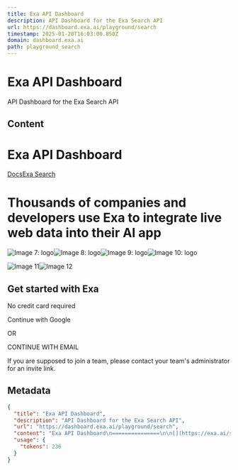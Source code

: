 ```yaml
---
title: Exa API Dashboard
description: API Dashboard for the Exa Search API
url: https://dashboard.exa.ai/playground/search
timestamp: 2025-01-20T16:03:00.850Z
domain: dashboard.exa.ai
path: playground_search
---
```


# Exa API Dashboard


API Dashboard for the Exa Search API


## Content

Exa API Dashboard
===============

[](https://exa.ai/search/back)

[Docs](https://docs.exa.ai/)[Exa Search](https://exa.ai/search)

Thousands of companies and developers use Exa to integrate **live web data** into their **AI app**
==================================================================================================

![Image 7: logo](https://exa.imgix.net/openai2x.png)![Image 8: logo](https://exa.imgix.net/langchain2x.png)![Image 9: logo](https://exa.imgix.net/llamaindex2x.png)![Image 10: logo](https://exa.imgix.net/databricks2x.png)

![Image 11](https://exa.imgix.net/dashboard/dashboard-mockup-4x-1.png)![Image 12](https://exa.imgix.net/dashboard/search-comparison-4x.png)

Get started with Exa
--------------------

No credit card required

Continue with Google

OR

CONTINUE WITH EMAIL

If you are supposed to join a team, please contact your team's administrator for an invite link.

## Metadata

```json
{
  "title": "Exa API Dashboard",
  "description": "API Dashboard for the Exa Search API",
  "url": "https://dashboard.exa.ai/playground/search",
  "content": "Exa API Dashboard\n===============\n\n[](https://exa.ai/search/back)\n\n[Docs](https://docs.exa.ai/)[Exa Search](https://exa.ai/search)\n\nThousands of companies and developers use Exa to integrate **live web data** into their **AI app**\n==================================================================================================\n\n![Image 7: logo](https://exa.imgix.net/openai2x.png)![Image 8: logo](https://exa.imgix.net/langchain2x.png)![Image 9: logo](https://exa.imgix.net/llamaindex2x.png)![Image 10: logo](https://exa.imgix.net/databricks2x.png)\n\n![Image 11](https://exa.imgix.net/dashboard/dashboard-mockup-4x-1.png)![Image 12](https://exa.imgix.net/dashboard/search-comparison-4x.png)\n\nGet started with Exa\n--------------------\n\nNo credit card required\n\nContinue with Google\n\nOR\n\nCONTINUE WITH EMAIL\n\nIf you are supposed to join a team, please contact your team's administrator for an invite link.",
  "usage": {
    "tokens": 236
  }
}
```
